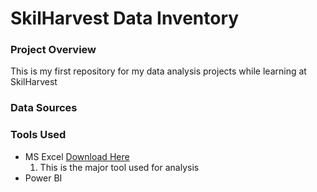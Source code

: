 # SkilHarvest Data Inventory

### Project Overview
This is my first repository for my data analysis projects while learning at SkilHarvest

### Data Sources

### Tools Used
- MS Excel [Download Here](https://www.microsoft.com)
    1. This is the major tool used for analysis
- Power BI
